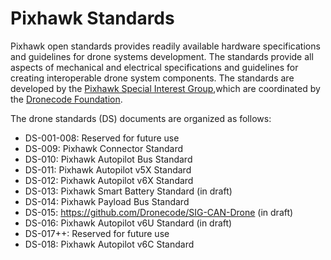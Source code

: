 # Pixhawk Standards

Pixhawk open standards provides readily available hardware specifications and guidelines for drone systems development. The standards provide all aspects of mechanical and electrical specifications and guidelines for creating interoperable drone system components. The standards are developed by the [Pixhawk Special Interest Group](https://pixhawk.org/sig/),which are coordinated by the [Dronecode Foundation](https://www.dronecode.org/).

The drone standards (DS) documents are organized as follows:

 - DS-001-008: Reserved for future use
 - DS-009: Pixhawk Connector Standard
 - DS-010: Pixhawk Autopilot Bus Standard
 - DS-011: Pixhawk Autopilot v5X Standard
 - DS-012: Pixhawk Autopilot v6X Standard
 - DS-013: Pixhawk Smart Battery Standard (in draft)
 - DS-014: Pixhawk Payload Bus Standard
 - DS-015: https://github.com/Dronecode/SIG-CAN-Drone (in draft)
 - DS-016: Pixhawk Autopilot v6U Standard (in draft)
 - DS-017++: Reserved for future use
 - DS-018: Pixhawk Autopilot v6C Standard

